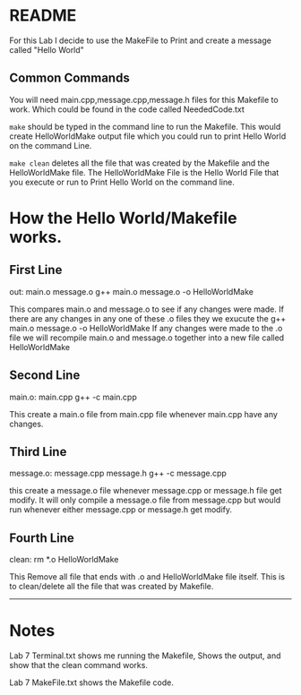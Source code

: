 # README
For this Lab I decide to use the MakeFile to Print and create a message called "Hello World"


## Common Commands

You will need main.cpp,message.cpp,message.h files for this Makefile to work. Which could be found in the code called NeededCode.txt

`make` should be typed in the command line to run the Makefile. This would create HelloWorldMake output file which you could run to print Hello World on the command Line.

`make clean` deletes all the file that was created by the Makefile and the HelloWorldMake file. The HelloWorldMake File is the Hello World File that you execute or run to Print Hello World on the command line.

# How the Hello World/Makefile works.

## First Line
out: main.o message.o
        g++ main.o message.o -o HelloWorldMake
        
This compares  main.o and message.o to see if any changes were made.
If there are any changes in any one of these .o files they we exucute the g++ main.o message.o -o HelloWorldMake
If any changes were made to the .o file we will recompile main.o and message.o together into a new file called HelloWorldMake

## Second Line
main.o: main.cpp
  g++ -c main.cpp
  
This create a main.o file from main.cpp file whenever main.cpp have any changes.

## Third Line
message.o: message.cpp message.h
  g++ -c message.cpp
  
this create a message.o file whenever message.cpp or message.h file get modify.
It will only compile a message.o file from message.cpp but would run whenever either message.cpp or message.h get modify.

## Fourth Line
clean:
  rm *.o HelloWorldMake

This Remove all file that ends with .o and HelloWorldMake file itself. This is to clean/delete all the file that was created by Makefile.

---

# Notes
Lab 7 Terminal.txt shows me running the Makefile, Shows the output, and show that the clean command works.

Lab 7 MakeFile.txt shows the Makefile code.

